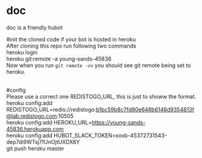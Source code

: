 # doc
doc is a friendly hubot

#init the cloned code if your bot is hosted in heroku
<br />
After cloning this repo run following two commands
<br />
heroku login
<br />
heroku git:remote -a young-sands-45836
<br />
Now when you run `git remote -vv` you should see git remote being set to heroku.
<br /><br />

#config
<br />
Please use a correct one REDISTOGO_URL, this is just to showw the format.<br />
heroku config:add REDISTOGO_URL=redis://redistogo:b1bc59b8c7fd80e646b6148d9354813f@lab.redistogo.com:10505
<br />
heroku config:add HEROKU_URL=https://young-sands-45836.herokuapp.com
<br />
heroku config:add HUBOT_SLACK_TOKEN=xoxb-45372731543-dep7di9WTsj7fUnOjtUXDX6Y
<br />
git push heroku master
